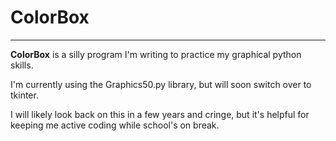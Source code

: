 # ColorBox
---

**ColorBox** is a silly program I'm writing to practice my graphical python skills.


I'm currently using the Graphics50.py library, but will soon switch over to tkinter.

I will likely look back on this in a few years and cringe, but it's helpful for keeping me active coding while school's on break.
